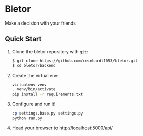 # Bletor
 
Make a decision with your friends

## Quick Start

1. Clone the bletor repository with `git`:

	```sh
	$ git clone https://github.com/reinhardt1053/bletor.git
	$ cd bletor/backend
	```

2. Create the virtual env
	
	```sh
	virtualenv venv
	. venv/bin/activate
	pip install -r requirements.txt
	```

3. Configure and run it!

	```sh
	cp settings.base.py settings.py
	python run.py
	```

4. Head your browser to http://localhost:5000/api/
